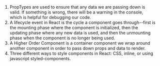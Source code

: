 1. PropTypes are used to ensure that any data we are passing down is valid. If something is wrong, there will be a warning in the console, which is helpful for debugging our code.
2. A lifecycle event in React is the cycle a component goes through--first is the mounting phase where the component is initialized, then the updating phase where any new data is used, and then the unmounting phase when the component is no longer being used.
3. A Higher Order Component is a container component we wrap around another component in order to pass down props and data to render.
4. Three different ways to style components in React: CSS, inline, or using javascript styled-components.